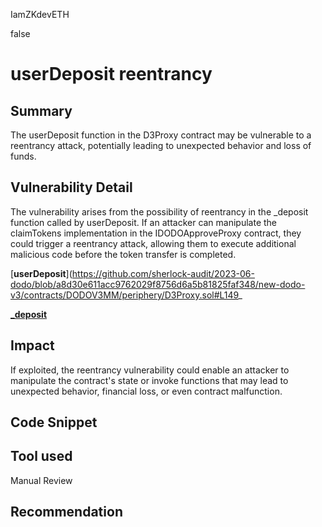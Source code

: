 IamZKdevETH

false

# userDeposit reentrancy

## Summary
The userDeposit function in the D3Proxy contract may be vulnerable to a reentrancy attack, potentially leading to unexpected behavior and loss of funds.

## Vulnerability Detail
The vulnerability arises from the possibility of reentrancy in the _deposit function called by userDeposit. If an attacker can manipulate the claimTokens implementation in the IDODOApproveProxy contract, they could trigger a reentrancy attack, allowing them to execute additional malicious code before the token transfer is completed.

[**userDeposit**](https://github.com/sherlock-audit/2023-06-dodo/blob/a8d30e611acc9762029f8756d6a5b81825faf348/new-dodo-v3/contracts/DODOV3MM/periphery/D3Proxy.sol#L149_

[**_deposit**](https://github.com/sherlock-audit/2023-06-dodo/blob/a8d30e611acc9762029f8756d6a5b81825faf348/new-dodo-v3/contracts/DODOV3MM/periphery/D3Proxy.sol#L220)

## Impact
If exploited, the reentrancy vulnerability could enable an attacker to manipulate the contract's state or invoke functions that may lead to unexpected behavior, financial loss, or even contract malfunction.

## Code Snippet

## Tool used

Manual Review

## Recommendation
